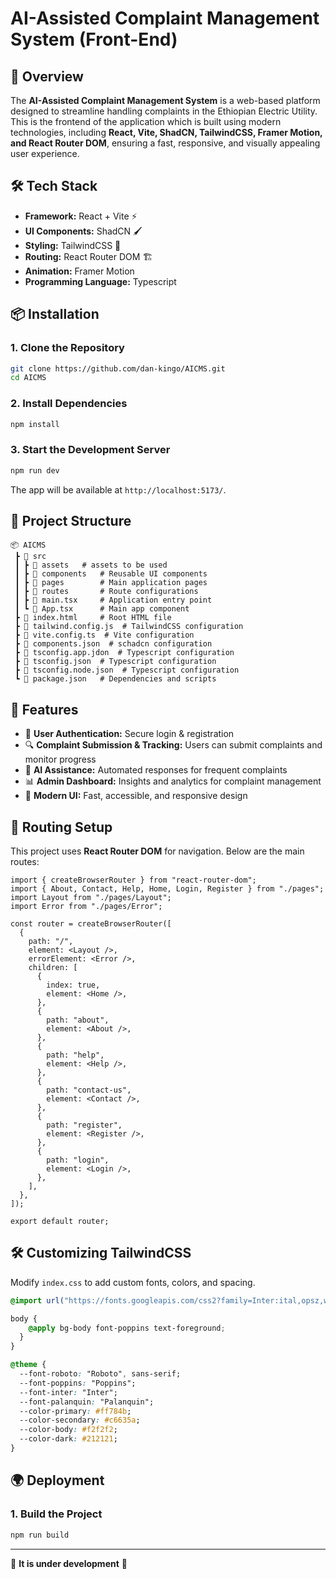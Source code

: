 # AI-Assisted Complaint Management System (Front-End)

## 🚀 Overview

The **AI-Assisted Complaint Management System** is a web-based platform designed to streamline handling complaints in the Ethiopian Electric Utility. This is the frontend of the application which  is built using modern technologies, including **React, Vite, ShadCN, TailwindCSS, Framer Motion, and React Router DOM**, ensuring a fast, responsive, and visually appealing user experience.

## 🛠 Tech Stack

- **Framework:** React + Vite ⚡
- **UI Components:** ShadCN 🖌️
- **Styling:** TailwindCSS 🎨
- **Routing:** React Router DOM 🏗️
- **Animation:** Framer Motion
- **Programming Language:** Typescript

## 📦 Installation

### **1. Clone the Repository**

```sh
git clone https://github.com/dan-kingo/AICMS.git
cd AICMS
```

### **2. Install Dependencies**

```sh
npm install
```

### **3. Start the Development Server**

```sh
npm run dev
```

The app will be available at `http://localhost:5173/`.

## 📌 Project Structure

```
📦 AICMS
 ┣ 📂 src
 ┃ ┣ 📂 assets   # assets to be used
 ┃ ┣ 📂 components   # Reusable UI components
 ┃ ┣ 📂 pages        # Main application pages
 ┃ ┣ 📂 routes       # Route configurations
 ┃ ┣ 📜 main.tsx     # Application entry point
 ┃ ┗ 📜 App.tsx      # Main app component
 ┣ 📜 index.html     # Root HTML file
 ┣ 📜 tailwind.config.js  # TailwindCSS configuration
 ┣ 📜 vite.config.ts  # Vite configuration
 ┣ 📜 components.json  # schadcn configuration
 ┣ 📜 tsconfig.app.jdon  # Typescript configuration
 ┣ 📜 tsconfig.json  # Typescript configuration
 ┣ 📜 tsconfig.node.json  # Typescript configuration
 ┗ 📜 package.json   # Dependencies and scripts
```

## 🚀 Features

- 📌 **User Authentication:** Secure login & registration
- 🔍 **Complaint Submission & Tracking:** Users can submit complaints and monitor progress
- 🤖 **AI Assistance:** Automated responses for frequent complaints
- 📊 **Admin Dashboard:** Insights and analytics for complaint management
- 🎨 **Modern UI:** Fast, accessible, and responsive design

## 📄 Routing Setup

This project uses **React Router DOM** for navigation. Below are the main routes:

```tsx
import { createBrowserRouter } from "react-router-dom";
import { About, Contact, Help, Home, Login, Register } from "./pages";
import Layout from "./pages/Layout";
import Error from "./pages/Error";

const router = createBrowserRouter([
  {
    path: "/",
    element: <Layout />,
    errorElement: <Error />,
    children: [
      {
        index: true,
        element: <Home />,
      },
      {
        path: "about",
        element: <About />,
      },
      {
        path: "help",
        element: <Help />,
      },
      {
        path: "contact-us",
        element: <Contact />,
      },
      {
        path: "register",
        element: <Register />,
      },
      {
        path: "login",
        element: <Login />,
      },
    ],
  },
]);

export default router;

```


## 🛠 Customizing TailwindCSS

Modify `index.css` to add custom fonts, colors, and spacing.

```css
@import url("https://fonts.googleapis.com/css2?family=Inter:ital,opsz,wght@0,14..32,100..900;1,14..32,100..900&family=Palanquin:wght@100;200;300;400;500;600;700&family=Poppins:ital,wght@0,100;0,200;0,300;0,400;0,500;0,600;0,700;0,800;0,900;1,100;1,200;1,300;1,400;1,500;1,600;1,700;1,800;1,900&family=Roboto:ital,wght@0,100..900;1,100..900&display=swap");

body {
    @apply bg-body font-poppins text-foreground;
  }
}

@theme {
  --font-roboto: "Roboto", sans-serif;
  --font-poppins: "Poppins";
  --font-inter: "Inter";
  --font-palanquin: "Palanquin";
  --color-primary: #ff784b;
  --color-secondary: #c6635a;
  --color-body: #f2f2f2;
  --color-dark: #212121;
}
```

## 🌍 Deployment

### **1. Build the Project**

```sh
npm run build
```
---

🚀 **It is under development** 🎯

